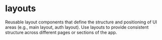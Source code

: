 # layouts

Reusable layout components that define the structure and positioning of UI areas (e.g., main layout, auth layout). Use layouts to provide consistent structure across different pages or sections of the app.
